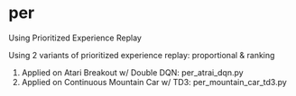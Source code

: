 # per
Using Prioritized Experience Replay

Using 2 variants of prioritized experience replay: proportional & ranking

1) Applied on Atari Breakout w/ Double DQN: per_atrai_dqn.py
2) Applied on Continuous Mountain Car w/ TD3: per_mountain_car_td3.py
